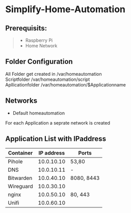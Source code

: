 # Simplify-Home-Automation

## Prerequisits:
> - Raspberry Pi
> - Home Network

## Folder Configuration

All Folder get created in   /var/homeautomation \
Scriptfolder                /var/homeautomation/script \
Apllicationfolder           /var/homeautomation/$Applicationname

## Networks
- Default homeautomation

For each Application a seprate network is created


## Application List with IPaddress
|Container  |IP address  |Ports|
|---|---|---|
|Pihole     |10.0.10.10  |53,80 |
|DNS        |10.0.10.11  |- | 
|Bitwarden  |10.0.40.10  |8080, 8443| 
|Wireguard  |10.0.30.10  |   |
|nginx      |10.0.50.10  |80, 443|
|Unifi      |10.0.60.10  ||


